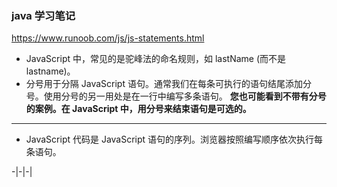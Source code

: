 ### java 学习笔记 
https://www.runoob.com/js/js-statements.html
- JavaScript 中，常见的是驼峰法的命名规则，如 lastName (而不是lastname)。
- 分号用于分隔 JavaScript 语句。通常我们在每条可执行的语句结尾添加分号。使用分号的另一用处是在一行中编写多条语句。
**您也可能看到不带有分号的案例。在 JavaScript 中，用分号来结束语句是可选的。**
---
- JavaScript 代码是 JavaScript 语句的序列。浏览器按照编写顺序依次执行每条语句。

-|-|-|
